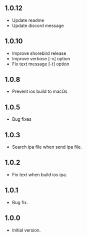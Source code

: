 ## 1.0.12
- Update readme
- Update discord message

## 1.0.10
- Improve shorebird release
- Improve verbose [-v] option
- Fix text message [-t] option

## 1.0.8
- Prevent ios build to macOs

## 1.0.5
- Bug fixes

## 1.0.3
- Search ipa file when send ipa file.


## 1.0.2
- Fix text when build ios ipa.

## 1.0.1
- Bug fix.


## 1.0.0
- Initial version.
